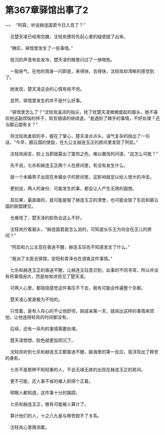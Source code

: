 # 第367章驿馆出事了2
~~&nbsp;&nbsp;&nbsp;&nbsp;“阿霖，听说赫连国君今日入宫了？”<br><br>&nbsp;&nbsp;&nbsp;&nbsp;见楚天凌已经用完膳，沈轻岚便将先前心里的疑惑提了出来。<br><br>&nbsp;&nbsp;&nbsp;&nbsp;“确实，驿馆里发生了一些事情。”<br><br>&nbsp;&nbsp;&nbsp;&nbsp;低沉的声音有些发冷，楚天凌的眼里闪过了一抹暗色。<br><br>&nbsp;&nbsp;&nbsp;&nbsp;一股戾气，在他的周身一闪即逝，来得快，去得快，沈轻岚却清晰的感觉到了。<br><br>&nbsp;&nbsp;&nbsp;&nbsp;她发现，楚天凌这会的心情有些不悦。<br><br>&nbsp;&nbsp;&nbsp;&nbsp;显然，驿馆里发生的并不是什么好事。<br><br>&nbsp;&nbsp;&nbsp;&nbsp;“驿馆里怎么了？”沈轻岚温凉的指尖，抚了抚楚天凌微微蹙起的眉头，她不喜欢他这副烦恼的样子，软言细语的继续道，“是遇到了棘手的事情，不好处理？还与郦云国有关？”<br><br>&nbsp;&nbsp;&nbsp;&nbsp;将沈轻岚柔软的手，握在了掌心，楚天凌点点头，语气复杂的抛出了一句话，“今早，郦云国的使臣，在九公主赫连玉芷的房间里发现了阿启。”<br><br>&nbsp;&nbsp;&nbsp;&nbsp;沈轻岚闻言，脸上当即就露出了震惊之色，难以置信的问道，“这怎么可能？”<br><br>&nbsp;&nbsp;&nbsp;&nbsp;先不说，七杀和赫连玉芷两个人在房间里，有没有发生什么。<br><br>&nbsp;&nbsp;&nbsp;&nbsp;就一个未婚男子出现在未婚女子的房间里，这影响就足以给人很大的冲击。<br><br>&nbsp;&nbsp;&nbsp;&nbsp;更别说，两人的身份、可能发生的事，都会让人产生无限的遐想。<br><br>&nbsp;&nbsp;&nbsp;&nbsp;其后果，最直接的，就可能是毁了赫连玉芷的清誉，也可能会毁了东启和郦云国的联盟建交。<br><br>&nbsp;&nbsp;&nbsp;&nbsp;也难怪了，楚天凌的脸色会这么不好。<br><br>&nbsp;&nbsp;&nbsp;&nbsp;沈轻岚拧着眉头，“赫连国君是怎么说的，可知道长乐王为何会在芷儿的房间？”<br><br>&nbsp;&nbsp;&nbsp;&nbsp;“阿启和九公主现在昏迷不醒，赫连玉珏也不知道发生了什么。”<br><br>&nbsp;&nbsp;&nbsp;&nbsp;“我派了太医去驿馆，安阳和青泽也在调查这件事情。”<br><br>&nbsp;&nbsp;&nbsp;&nbsp;七杀和赫连玉芷的昏迷不醒，让赫连玉珏意识到，此事的不同寻常，所以并没有将事情闹大，而是匆匆进宫见了楚天凌。<br><br>&nbsp;&nbsp;&nbsp;&nbsp;可两人心里，都隐隐感觉这件事压不下去，极有可能会传遍整个京都。<br><br>&nbsp;&nbsp;&nbsp;&nbsp;楚天凌心里是极为不悦的。<br><br>&nbsp;&nbsp;&nbsp;&nbsp;只觉着，是有人存心的不让他舒坦，刚成亲第一天，就闹出这样的事情来烦他，让他连陪轻岚的时间都没有。<br><br>&nbsp;&nbsp;&nbsp;&nbsp;后续，还有一系列的事情需要处理。<br><br>&nbsp;&nbsp;&nbsp;&nbsp;楚天凌想想，脸色就更加阴沉了。<br><br>&nbsp;&nbsp;&nbsp;&nbsp;沈轻岚听到七杀和赫连玉芷都昏迷不醒，脑海里的第一反应，竟浮现出了穆苍的身影。<br><br>&nbsp;&nbsp;&nbsp;&nbsp;七杀不是那种不知轻重的人，不会无缘无故的出现在赫连玉芷的房间。<br><br>&nbsp;&nbsp;&nbsp;&nbsp;更不可能，还人事不省的被人抓得个正着。<br><br>&nbsp;&nbsp;&nbsp;&nbsp;明眼人都知道，这件事十分的蹊跷。<br><br>&nbsp;&nbsp;&nbsp;&nbsp;七杀和赫连玉芷，极有可能被人算计了。<br><br>&nbsp;&nbsp;&nbsp;&nbsp;算计他们的人，十之八九是与穆苍脱不了关系。<br><br>&nbsp;&nbsp;&nbsp;&nbsp;沈轻岚心里猜测着。<br><br>
                    

<script>_fwqdsqadxfw()</script>
<div><script>_dfwf1dw();</script></div>
<div><script>_dfwf1agdw();</script></div>
                